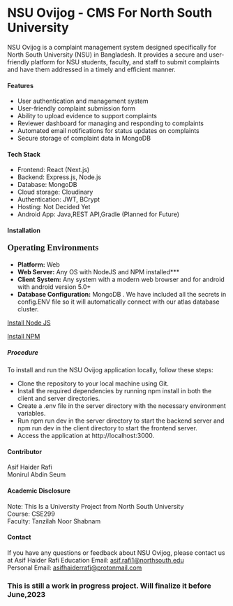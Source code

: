 
# NSU Ovijog - CMS For North South University

NSU Ovijog is a complaint management system designed specifically for North South University (NSU) in Bangladesh. It provides a secure and user-friendly platform for NSU students, faculty, and staff to submit complaints and have them addressed in a timely and efficient manner.
#### Features

* User authentication and management system
* User-friendly complaint submission form
* Ability to upload evidence to support complaints
* Reviewer dashboard for managing and responding to complaints
* Automated email notifications for status updates on complaints
* Secure storage of complaint data in MongoDB

#### Tech Stack
* Frontend: React (Next.js)
* Backend: Express.js, Node.js
* Database: MongoDB
* Cloud storage: Cloudinary
* Authentication: JWT, BCrypt
* Hosting: Not Decided Yet
* Android App: Java,REST API,Gradle (Planned for Future) 

#### Installation 


<p style="font-size:140%;text-align: left;font-weight:bold;font-family:times">Operating Environments</p>
<p style="text-align: left;font-family:arial;">
<ul type="disc"> 
  <li><strong>Platform:</strong> Web </li>
  <li><strong>Web Server:</strong> Any OS with NodeJS and NPM installed***</li>
  <li><strong>Client System:</strong> Any system with a modern web browser and for android with android version 5.0+</li>
  <li><strong>Database Configuration:</strong> MongoDB . We have included all the secrets in config.ENV file so it will automatically connect with our atlas database cluster.</li>
</ul>
</p>

[Install Node JS](https://nodejs.org/en/)

[Install NPM](https://www.npmjs.com/)

##### Procedure
To install and run the NSU Ovijog application locally, follow these steps:

* Clone the repository to your local machine using Git.
* Install the required dependencies by running npm install in both the client and server directories.
* Create a .env file in the server directory with the necessary environment variables.
* Run npm run dev in the server directory to start the backend server and npm run dev in the client directory to start the frontend server.
* Access the application at http://localhost:3000.

#### Contributor
Asif Haider Rafi <br>
Monirul Abdin Seum
#### Academic Disclosure 
Note: This Is a University Project from North South University <br>
Course: CSE299 <br> 
Faculty: Tanzilah Noor Shabnam
#### Contact 
If you have any questions or feedback about NSU Ovijog, please contact us at 
Asif Haider Rafi 
Education Email: asif.rafi1@northsouth.edu <br>
Personal Email: asifhaiderrafi@protonmail.com

### This is still a work in progress project. Will finalize it before June,2023

